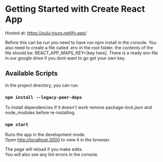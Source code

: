 # Getting Started with Create React App

Hosted at:
https://oulu-tours.netlify.app/

Before this can be run you need to have run npm install in the console. You also need to create a file called .env in the root folder. the contents of the file should be: REACT_APP_MAPS_KEY=[key here]. There is a ready env file in our google drive if you dont want to go get your own key.

## Available Scripts

In the project directory, you can run:

### `npm install --legacy-peer-deps`
To install dependencies
If it doesn't work remove package-lock.json and node_modules before re-installing.

### `npm start`

Runs the app in the development mode.\
Open [http://localhost:3000](http://localhost:3000) to view it in the browser.

The page will reload if you make edits.\
You will also see any lint errors in the console.
